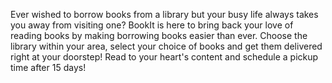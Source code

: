 Ever wished to borrow books from a library but your busy life always takes you away from visiting one?
BookIt is here to bring back your love of reading books by making borrowing books easier than ever. Choose the library within your area, select your choice of books and get them delivered right at your doorstep! 
Read to your heart's content and schedule a pickup time after 15 days!
